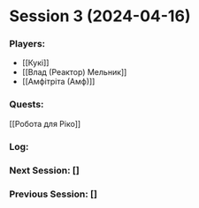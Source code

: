 # Session 3 (2024-04-16)

### Players:
- [[Кукі]]
- [[Влад (Реактор) Мельник]]
- [[Амфітріта (Амф)]]

### Quests:
[[Робота для Ріко]]

### Log:

### Next Session: []
### Previous Session: []